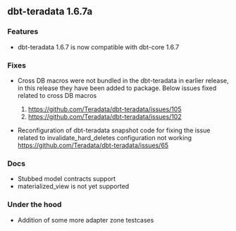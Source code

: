 ## dbt-teradata 1.6.7a

### Features
* dbt-teradata 1.6.7 is now compatible with dbt-core 1.6.7

### Fixes
* Cross DB macros were not bundled in the dbt-teradata in earlier release, in this release they have been added to package.
  Below issues fixed related to cross DB macros
    1. https://github.com/Teradata/dbt-teradata/issues/105 
    2. https://github.com/Teradata/dbt-teradata/issues/102

* Reconfiguration of dbt-teradata snapshot code for fixing the issue related to invalidate_hard_deletes configuration not working
    https://github.com/Teradata/dbt-teradata/issues/65

### Docs
* Stubbed model contracts support
* materialized_view is not yet supported

### Under the hood
* Addition of some more adapter zone testcases